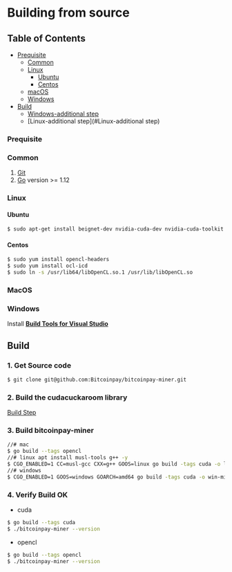 # Building from source

## Table of Contents

* [Prequisite](#prequisite)
    * [Common](#common)
    * [Linux](#linux)
        * [Ubuntu](#ubuntu)
        * [Centos](#centos)
    * [macOS](#macos)
    * [Windows](#windows)
* [Build](#build)
    * [Windows-additional step](#windows-additional-step)
    * [Linux-additional step](#Linux-additional step)
    
### Prequisite

### Common

1. [Git](https://git-scm.com/downloads) 
2. [Go](https://golang.org/dl/) version >= 1.12

### Linux


#### Ubuntu

```bash
$ sudo apt-get install beignet-dev nvidia-cuda-dev nvidia-cuda-toolkit
```
        
#### Centos 

```bash
$ sudo yum install opencl-headers
$ sudo yum install ocl-icd
$ sudo ln -s /usr/lib64/libOpenCL.so.1 /usr/lib/libOpenCL.so
```  
### MacOS

### Windows

Install [**Build Tools for Visual Studio**](https://visualstudio.microsoft.com/thank-you-downloading-visual-studio/?sku=BuildTools&rel=16)
    
## Build 

### 1. Get Source code

```bash
$ git clone git@github.com:Bitcoinpay/bitcoinpay-miner.git
```

### 2. Build the cudacuckaroom library 

[Build Step](lib/cuda/cuckaroom/README.md)

### 3. Build bitcoinpay-miner  

```bash
//# mac
$ go build --tags opencl
//# linux apt install musl-tools g++ -y
$ CGO_ENABLED=1 CC=musl-gcc CXX=g++ GOOS=linux go build -tags cuda -o linux-miner main.go
//# windows 
$ CGO_ENABLED=1 GOOS=windows GOARCH=amd64 go build -tags cuda -o win-miner.exe main.go
```

### 4. Verify Build OK

- cuda
```bash
$ go build --tags cuda
$ ./bitcoinpay-miner --version
```
- opencl
```bash
$ go build --tags opencl
$ ./bitcoinpay-miner --version
```
